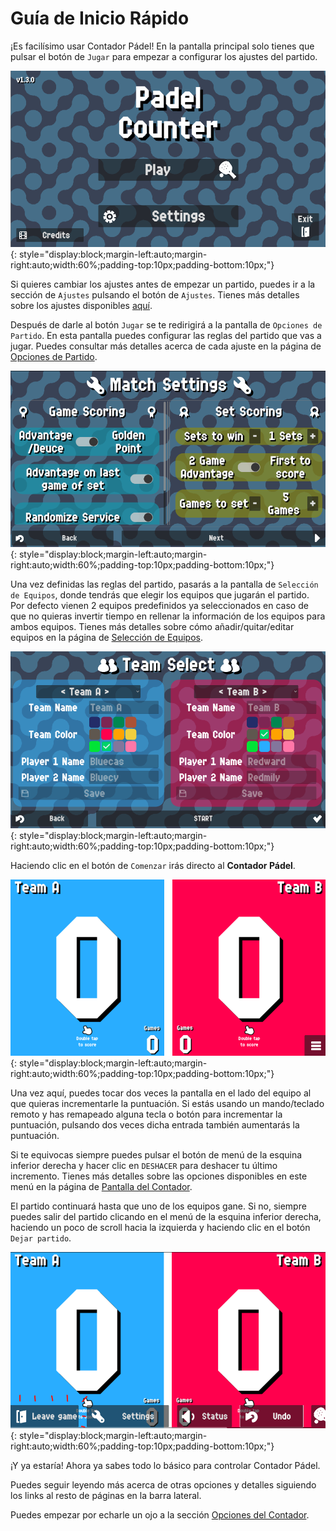 # Guía de Inicio Rápido

¡Es facilísimo usar Contador Pádel! En la pantalla principal solo tienes que pulsar el 
botón de `Jugar` para empezar a configurar los ajustes del partido.

![Main](./assets/main.png "Main"){: style="display:block;margin-left:auto;margin-right:auto;width:60%;padding-top:10px;padding-bottom:10px;"}

Si quieres cambiar los ajustes antes de empezar un partido, puedes ir a la sección de `Ajustes` pulsando el botón de `Ajustes`. Tienes más detalles sobre los ajustes disponibles [aquí](./settings/index.md).

Después de darle al botón `Jugar` se te redirigirá a la pantalla de `Opciones de Partido`. En esta pantalla puedes configurar las reglas del partido que vas a jugar. Puedes consultar más detalles acerca de cada ajuste en la página de [Opciones de Partido](./counter/match.md).

![Match Settings](./assets/matchsettings.png "Match Settings"){: style="display:block;margin-left:auto;margin-right:auto;width:60%;padding-top:10px;padding-bottom:10px;"}

Una vez definidas las reglas del partido, pasarás a la pantalla de `Selección de Equipos`, donde tendrás que elegir los equipos que jugarán el partido. Por defecto vienen 2 equipos predefinidos ya seleccionados en caso de que no quieras invertir tiempo en rellenar la información de los equipos para ambos equipos. Tienes más detalles sobre cómo añadir/quitar/editar equipos en la página de [Selección de Equipos](./counter/teams.md).

![Team Select](./assets/teamselect.png "Team Select"){: style="display:block;margin-left:auto;margin-right:auto;width:60%;padding-top:10px;padding-bottom:10px;"}

Haciendo clic en el botón de `Comenzar` irás directo al **Contador Pádel**.

![Counter](./assets/counter.png "Counter"){: style="display:block;margin-left:auto;margin-right:auto;width:60%;padding-top:10px;padding-bottom:10px;"}

Una vez aquí, puedes tocar dos veces la pantalla en el lado del equipo al que quieras incrementarle la puntuación. Si estás usando un mando/teclado remoto y has remapeado alguna tecla o botón para incrementar la puntuación, pulsando dos veces dicha entrada también aumentarás la puntuación.

Si te equivocas siempre puedes pulsar el botón de menú de la esquina inferior derecha y hacer clic en `DESHACER` para deshacer tu último incremento. Tienes más detalles sobre las opciones disponibles en este menú en la página de [Pantalla del Contador](./counter/counter.md).

El partido continuará hasta que uno de los equipos gane. Si no, siempre puedes salir del partido clicando en el menú de la esquina inferior derecha, haciendo un poco de scroll hacia la izquierda y haciendo clic en el botón `Dejar partido`.

![Leave](./assets/leave.png "Leave"){: style="display:block;margin-left:auto;margin-right:auto;width:60%;padding-top:10px;padding-bottom:10px;"}

¡Y ya estaría! Ahora ya sabes todo lo básico para controlar Contador Pádel.

Puedes seguir leyendo más acerca de otras opciones y detalles siguiendo los links al resto de páginas en la barra lateral.

Puedes empezar por echarle un ojo a la sección [Opciones del Contador](./counter/index.md).
